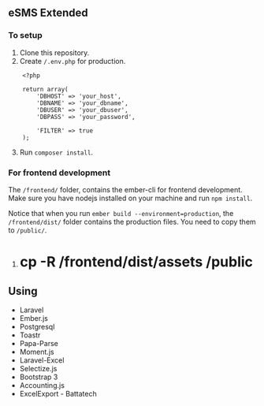 ## eSMS Extended

### To setup

1. Clone this repository.
2. Create `/.env.php` for production.
```
	<?php

	return array(
		'DBHOST' => 'your_host',
		'DBNAME' => 'your_dbname',
		'DBUSER' => 'your_dbuser',
		'DBPASS' => 'your_password',
		
		'FILTER' => true
	);
```
3. Run `composer install`.


### For frontend development

The `/frontend/` folder, contains the ember-cli for frontend development. 
Make sure you have nodejs installed on your machine and run `npm install`.

Notice that when you run `ember build --environment=production`, the `/frontend/dist/` folder
contains the production files. You need to copy them to `/public/`.

1. # cp -R /frontend/dist/assets /public


## Using
- Laravel
- Ember.js
- Postgresql
- Toastr
- Papa-Parse
- Moment.js
- Laravel-Excel
- Selectize.js
- Bootstrap 3
- Accounting.js
- ExcelExport - Battatech